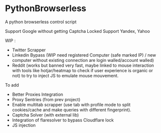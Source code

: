 # PythonBrowserless
A python browserless control script

Support Google without getting Captcha Locked
Support Yandex, Yahoo


WIP : 
- Twitter Scrapper
- Linkedin Bypass (WIP need registered Computer (safe marked IP) / new computer without existing connection are login walled/account walled)
- Reddit (works but banned very fast, maybe linked to mouse interaction with tools like hotjar/heatmap to check if user experience is organic or not) to try to inject JS to emulate mouse mouvement.


To add
- Better Proxies Integration
- Proxy Sentries (from prev project)
- Enable multitab scrapper (use tab with profile mode to split cookies/cache and make queries with different fingerprint).
- Captcha Solver (with external lib)
- Integration of flaresolver to bypass Cloudflare lock  
- JS injection 


